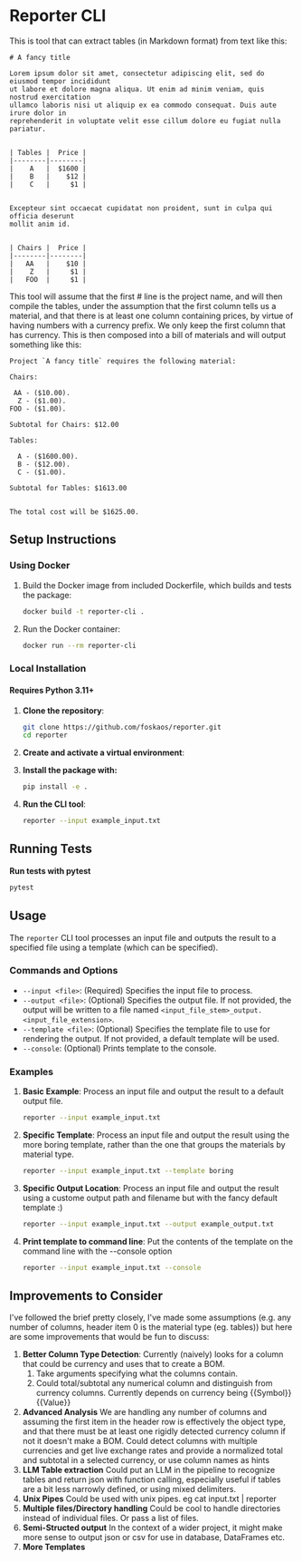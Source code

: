 # Reporter CLI

This is tool that can extract tables (in Markdown format) from text like this:

```text
# A fancy title

Lorem ipsum dolor sit amet, consectetur adipiscing elit, sed do eiusmod tempor incididunt
ut labore et dolore magna aliqua. Ut enim ad minim veniam, quis nostrud exercitation
ullamco laboris nisi ut aliquip ex ea commodo consequat. Duis aute irure dolor in
reprehenderit in voluptate velit esse cillum dolore eu fugiat nulla pariatur.


| Tables |  Price |
|--------|--------|
|    A   |  $1600 |
|    B   |    $12 |
|    C   |     $1 |


Excepteur sint occaecat cupidatat non proident, sunt in culpa qui officia deserunt
mollit anim id.


| Chairs |  Price |
|--------|--------|
|   AA   |    $10 |
|    Z   |     $1 |
|   FOO  |     $1 |

```

This tool will assume that the first # line is the project name, and will then compile the tables, under the assumption that the first column tells us a material, and that there is at least one column containing prices, by virtue of having numbers with a currency prefix. We only keep the first column that has currency.
This is then composed into a bill of materials and will output something like this:

```text
Project `A fancy title` requires the following material:

Chairs:

 AA - ($10.00).
  Z - ($1.00).
FOO - ($1.00).

Subtotal for Chairs: $12.00

Tables:

  A - ($1600.00).
  B - ($12.00).
  C - ($1.00).

Subtotal for Tables: $1613.00


The total cost will be $1625.00.
```


## Setup Instructions

### Using Docker

1. Build the Docker image from included Dockerfile, which builds and tests the package:
    ```bash
    docker build -t reporter-cli .
    ```

2. Run the Docker container:
    ```bash
    docker run --rm reporter-cli
    ```

### Local Installation

#### Requires Python 3.11+

1. **Clone the repository**:
    ```bash
    git clone https://github.com/foskaos/reporter.git
    cd reporter
    ```

2. **Create and activate a virtual environment**:

4. **Install the package with:**
    ```bash
    pip install -e .
    ```

5. **Run the CLI tool**:
    ```bash
    reporter --input example_input.txt
    ```

## Running Tests

**Run tests with pytest**
```bash
pytest
```

## Usage

The `reporter` CLI tool processes an input file and outputs the result to a specified file using a template (which can be specified).

### Commands and Options

- `--input <file>`: (Required) Specifies the input file to process.
- `--output <file>`: (Optional) Specifies the output file. If not provided, the output will be written to a file named `<input_file_stem>_output.<input_file_extension>`.
- `--template <file>`: (Optional) Specifies the template file to use for rendering the output. If not provided, a default template will be used.
- `--console`: (Optional) Prints template to the console.

### Examples

1. **Basic Example**:
   Process an input file and output the result to a default output file.
   ```bash
   reporter --input example_input.txt
   ```
2. **Specific Template**:
   Process an input file and output the result using the more boring template, rather than the one that groups the materials by material type.
   ```bash
   reporter --input example_input.txt --template boring
   ```
3. **Specific Output Location**:
   Process an input file and output the result using a custome output path and filename but with the fancy default template :) 
   ```bash
   reporter --input example_input.txt --output example_output.txt
    ```
4. **Print template to command line**:
   Put the contents of the template on the command line with the --console option
   ```bash
   reporter --input example_input.txt --console
    ```

## Improvements to Consider

I've followed the brief pretty closely, I've made some assumptions (e.g. any number of columns, header item 0 is the material type (eg. tables)) but here are some improvements that would be fun to discuss:

1. **Better Column Type Detection**:
   Currently (naively) looks for a column that could be currency and uses that to create a BOM.
   1. Take arguments specifying what the columns contain.
   2. Could total/subtotal any numerical column and distinguish from currency columns. Currently depends on currency being {{Symbol}}{{Value}}
2. **Advanced Analysis**
   We are handling any number of columns and assuming the first item in the header row is effectively the object type, and that there must be at least one rigidly detected currency column if not it doesn't make a BOM. Could detect columns with multiple currencies and get live exchange rates and provide a normalized total and subtotal in a selected currency, or use column names as hints
3. **LLM Table extraction**
   Could put an LLM in the pipeline to recognize tables and return json with function calling, especially useful if tables are a bit less narrowly defined, or using mixed delimiters.
4. **Unix Pipes**
   Could be used with unix pipes. eg cat input.txt | reporter
5. **Multiple files/Directory handling**
   Could be cool to handle directories instead of individual files. Or pass a list of files.
6. **Semi-Structed output**
   In the context of a wider project, it might make more sense to output json or csv for use in database, DataFrames etc.
7. **More Templates**
